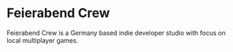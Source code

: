 # Feierabend Crew
Feierabend Crew is a Germany based indie developer studio with focus on local multiplayer games.